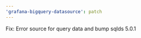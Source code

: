 ```yaml
---
'grafana-bigquery-datasource': patch
---
```


Fix: Error source for query data and bump sqlds 5.0.1
